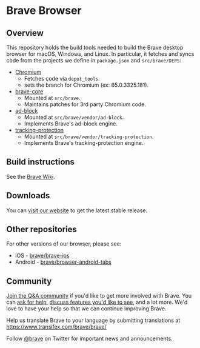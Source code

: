 # Brave Browser


## Overview 

This repository holds the build tools needed to build the Brave desktop browser for macOS, Windows, and Linux.  In particular, it fetches and syncs code from the projects we define in `package.json` and `src/brave/DEPS`:

  - [Chromium](https://chromium.googlesource.com/chromium/src.git)
    - Fetches code via `depot_tools`.
    - sets the branch for Chromium (ex: 65.0.3325.181).
  - [brave-core](https://github.com/brave/brave-core)
    - Mounted at `src/brave`.
    - Maintains patches for 3rd party Chromium code.
  - [ad-block](https://github.com/brave/ad-block)
    - Mounted at `src/brave/vendor/ad-block`.
    - Implements Brave's ad-block engine.
  - [tracking-protection](https://github.com/brave/tracking-protection)
    - Mounted at `src/brave/vendor/tracking-protection`.
    - Implements Brave's tracking-protection engine.
    
## Build instructions

See the [Brave Wiki](https://github.com/brave/brave-browser/wiki).

## Downloads

You can [visit our website](https://brave.com/downloads.html) to get the latest stable release.

## Other repositories

For other versions of our browser, please see:

* iOS - [brave/brave-ios](https://github.com/brave/brave-ios)
* Android - [brave/browser-android-tabs](https://github.com/brave/browser-android-tabs)

## Community

[Join the Q&A community](https://community.brave.com/) if you'd like to get more involved with Brave. You can [ask for help](https://community.brave.com/c/support-and-troubleshooting),
[discuss features you'd like to see](https://community.brave.com/c/brave-feature-requests), and a lot more. We'd love to have your help so that we can continue improving Brave.

Help us translate Brave to your language by submitting translations at https://www.transifex.com/brave/brave/

Follow [@brave](https://twitter.com/brave) on Twitter for important news and announcements.
